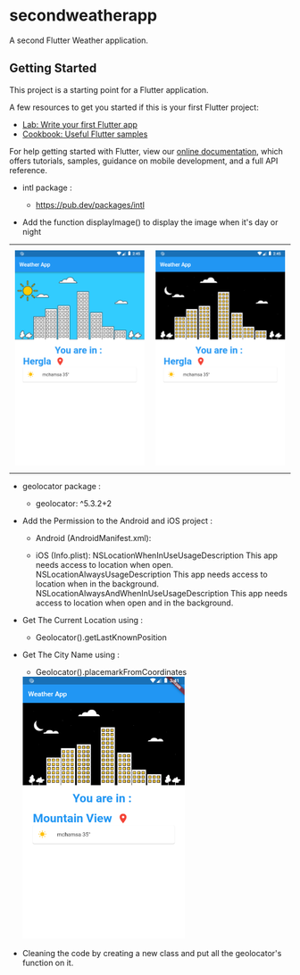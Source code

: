 # secondweatherapp

A second Flutter Weather application.

## Getting Started

This project is a starting point for a Flutter application.

A few resources to get you started if this is your first Flutter project:

- [Lab: Write your first Flutter app](https://flutter.dev/docs/get-started/codelab)
- [Cookbook: Useful Flutter samples](https://flutter.dev/docs/cookbook)

For help getting started with Flutter, view our
[online documentation](https://flutter.dev/docs), which offers tutorials,
samples, guidance on mobile development, and a full API reference.



- intl package :

    * https://pub.dev/packages/intl

- Add the function displayImage() to display the image when it's day or night

<table>
    <tr>
        <td style="padding:10px">
            <img src="assets/screen/screen1.png">
        </td>
        <td style="padding:10px">
            <img src="assets/screen/screen2.png">
        </td>
    </tr>
</table>

- geolocator package :

    * geolocator: ^5.3.2+2

- Add the Permission to the Android and iOS project :

    * Android (AndroidManifest.xml):
        <uses-permission android:name="android.permission.ACCESS_FINE_LOCATION" />
        <uses-permission android:name="android.permission.ACCESS_COARSE_LOCATION" />

    * iOS (Info.plist):
        <key>NSLocationWhenInUseUsageDescription</key>
        <string>This app needs access to location when open.</string>
        <key>NSLocationAlwaysUsageDescription</key>
        <string>This app needs access to location when in the background.</string>
        <key>NSLocationAlwaysAndWhenInUseUsageDescription</key>
        <string>This app needs access to location when open and in the background.</string>

- Get The Current Location using :

    * Geolocator().getLastKnownPosition

- Get The City Name using :

    * Geolocator().placemarkFromCoordinates

    <img src="assets/screen/screen3.png" width="290" height="470" />

- Cleaning the code by creating a new class and put all the geolocator's function on it.